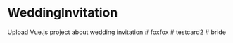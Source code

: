 # WeddingInvitation

Upload Vue.js project about wedding invitation
#   f o x f o x  
 #   t e s t c a r d 2  
 #   b r i d e  
 